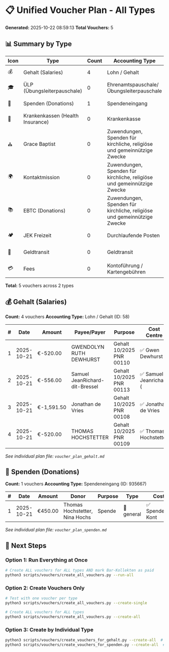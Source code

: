 # 📋 Unified Voucher Plan - All Types

**Generated:** 2025-10-22 08:59:13
**Total Vouchers:** 5

## 📊 Summary by Type

| Icon | Type | Count | Accounting Type | Status |
|------|------|-------|-----------------|--------|
| 💰 | Gehalt (Salaries) | 4 | Lohn / Gehalt | ✅ Ready |
| 🎓 | ÜLP (Übungsleiterpauschale) | 0 | Ehrenamtspauschale/Übungsleiterpauschale | ⚪ None |
| 💝 | Spenden (Donations) | 1 | Spendeneingang | ✅ Ready |
| 🏥 | Krankenkassen (Health Insurance) | 0 | Krankenkasse | ⚪ None |
| ⛪ | Grace Baptist | 0 | Zuwendungen, Spenden für kirchliche, religiöse und gemeinnützige Zwecke | ⚪ None |
| 🌍 | Kontaktmission | 0 | Zuwendungen, Spenden für kirchliche, religiöse und gemeinnützige Zwecke | ⚪ None |
| 📚 | EBTC (Donations) | 0 | Zuwendungen, Spenden für kirchliche, religiöse und gemeinnützige Zwecke | ⚪ None |
| 🏕️ | JEK Freizeit | 0 | Durchlaufende Posten | ⚪ None |
| 🏦 | Geldtransit | 0 | Geldtransit | ⚪ None |
| 💳 | Fees | 0 | Kontoführung / Kartengebühren | ⚪ None |

**Total:** 5 vouchers across 2 types

## 💰 Gehalt (Salaries)

**Count:** 4 vouchers
**Accounting Type:** Lohn / Gehalt (ID: 58)

| # | Date | Amount | Payee/Payer | Purpose | Cost Centre | Contact |
|---|------|--------|-------------|---------|-------------|---------|
| 1 | 2025-10-21 | €-520.00 | GWENDOLYN RUTH DEWHURST | Gehalt 10/2025 PNR 00110 | ✅ Gwen Dewhurst | ✅ |
| 2 | 2025-10-21 | €-556.00 | Samuel JeanRichard-dit-Bressel | Gehalt 10/2025 PNR 00113 | ✅ Samuel Jeanrichard ( | ✅ |
| 3 | 2025-10-21 | €-1,591.50 | Jonathan de Vries | Gehalt 10/2025 PNR 00108 | ✅ Jonathan de Vries | ✅ |
| 4 | 2025-10-21 | €-520.00 | THOMAS HOCHSTETTER | Gehalt 10/2025 PNR 00109 | ✅ Thomas Hochstetter | ✅ |

*See individual plan file: `voucher_plan_gehalt.md`*

## 💝 Spenden (Donations)

**Count:** 1 vouchers
**Accounting Type:** Spendeneingang (ID: 935667)

| # | Date | Amount | Donor | Purpose | Type | Cost Centre | Contact |
|---|------|--------|-------|---------|------|-------------|---------|
| 1 | 2025-10-21 | €450.00 | Thomas Hochstetter, Nina Hochs | Spende | 💝 general | ✅ Spendeneingänge Kont | ✅ |

*See individual plan file: `voucher_plan_spenden.md`*

## 🚀 Next Steps

### Option 1: Run Everything at Once
```bash
# Create ALL vouchers for ALL types AND mark Bar-Kollekten as paid
python3 scripts/vouchers/create_all_vouchers.py --run-all
```

### Option 2: Create Vouchers Only
```bash
# Test with one voucher per type
python3 scripts/vouchers/create_all_vouchers.py --create-single

# Create ALL vouchers for ALL types
python3 scripts/vouchers/create_all_vouchers.py --create-all
```

### Option 3: Create by Individual Type
```bash
python3 scripts/vouchers/create_vouchers_for_gehalt.py --create-all  # 💰 Gehalt (Salaries)
python3 scripts/vouchers/create_vouchers_for_spenden.py --create-all  # 💝 Spenden (Donations)
```
